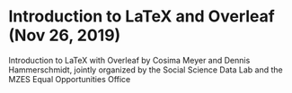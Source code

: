 # Introduction to LaTeX and Overleaf (Nov 26, 2019)
Introduction to LaTeX with Overleaf by Cosima Meyer and Dennis Hammerschmidt, jointly organized by the Social Science Data Lab and the MZES Equal Opportunities Office
